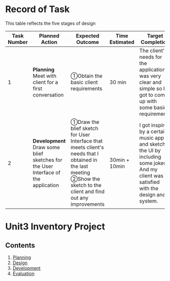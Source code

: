# Record of Task #
This table reflects the five stages of design

| Task Number | Planned Action | Expected Outcome | Time Estimated | Target Completion | Criteria |
|-------------| ---------------|------------------|----------------|-------------------|----------|
|      1      | **Planning** Meet with client for a first conversation | ①Obtain the basic client requirements   | 30 min | The client's needs for the application was very clear and simple so I got to come up with some basic requirements | A |
|      2      | **Development** Draw some blief sketches for the User Interface of the application | ①Draw the blief sketch for User Interface that meets client's needs that I obtained in the last meeting ②Show the sketch to the client and find out any improvements | 30min + 10min | I got inspired by a certain music app and sketch the UI by including some jokes. And my client was satisfied with the design and system. | A |

Unit3 Inventory Project
=======================

Contents
----------
1. [Planning](#planning)
1. [Design](#Design)
1. [Development](#Development)
1. [Evaluation](#Evaluation)
